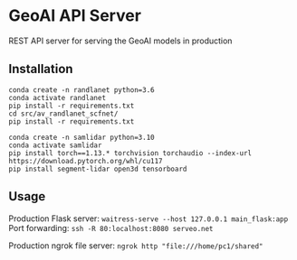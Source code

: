 # GeoAI API Server
REST API server for serving the GeoAI models in production

## Installation
```
conda create -n randlanet python=3.6
conda activate randlanet
pip install -r requirements.txt
cd src/av_randlanet_scfnet/
pip install -r requirements.txt
```

```
conda create -n samlidar python=3.10
conda activate samlidar
pip install torch==1.13.* torchvision torchaudio --index-url https://download.pytorch.org/whl/cu117
pip install segment-lidar open3d tensorboard
```

## Usage
Production Flask server: `waitress-serve --host 127.0.0.1 main_flask:app`
Port forwarding: `ssh -R 80:localhost:8080 serveo.net`

Production ngrok file server: `ngrok http "file:///home/pc1/shared"`

